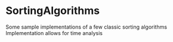 # SortingAlgorithms
Some sample implementations of a few classic sorting algorithms
Implementation allows for time analysis
